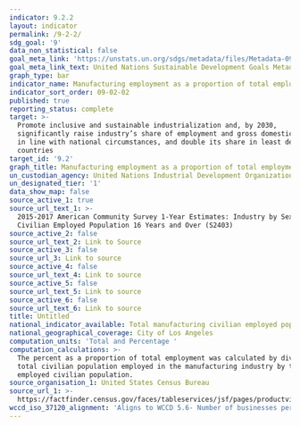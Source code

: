 ```yaml
---
indicator: 9.2.2
layout: indicator
permalink: /9-2-2/
sdg_goal: '9'
data_non_statistical: false
goal_meta_link: 'https://unstats.un.org/sdgs/metadata/files/Metadata-09-02-02.pdf '
goal_meta_link_text: United Nations Sustainable Development Goals Metadata (PDF 323 KB)
graph_type: bar
indicator_name: Manufacturing employment as a proportion of total employment
indicator_sort_order: 09-02-02
published: true
reporting_status: complete
target: >-
  Promote inclusive and sustainable industrialization and, by 2030,
  significantly raise industry’s share of employment and gross domestic product,
  in line with national circumstances, and double its share in least developed
  countries
target_id: '9.2'
graph_title: Manufacturing employment as a proportion of total employment
un_custodian_agency: United Nations Industrial Development Organization (UNIDO)
un_designated_tier: '1'
data_show_map: false
source_active_1: true
source_url_text_1: >-
  2015-2017 American Community Survey 1-Year Estimates: Industry by Sex for the
  Civilian Employed Population 16 Years and Over (S2403)
source_active_2: false
source_url_text_2: Link to Source
source_active_3: false
source_url_3: Link to source
source_active_4: false
source_url_text_4: Link to source
source_active_5: false
source_url_text_5: Link to source
source_active_6: false
source_url_text_6: Link to source
title: Untitled
national_indicator_available: Total manufacturing civilian employed population
national_geographical_coverage: City of Los Angeles
computation_units: 'Total and Percentage '
computation_calculations: >-
  The percent as a proportion of total employment was calculated by dividing the
  total civilian population employed in the manufacturing industry by the total
  employed civilian population. 
source_organisation_1: United States Census Bureau
source_url_1: >-
  https://factfinder.census.gov/faces/tableservices/jsf/pages/productview.xhtml?src=CF
wccd_iso_37120_alignment: 'Aligns to WCCD 5.6- Number of businesses per 100,000 population'
---
```


